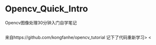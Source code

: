 # Opencv_Quick_Intro
Opencv图像处理30分钟入门自学笔记

##
来自https://github.com/kongfanhe/opencv_tutorial
记下了代码重新学习> <
